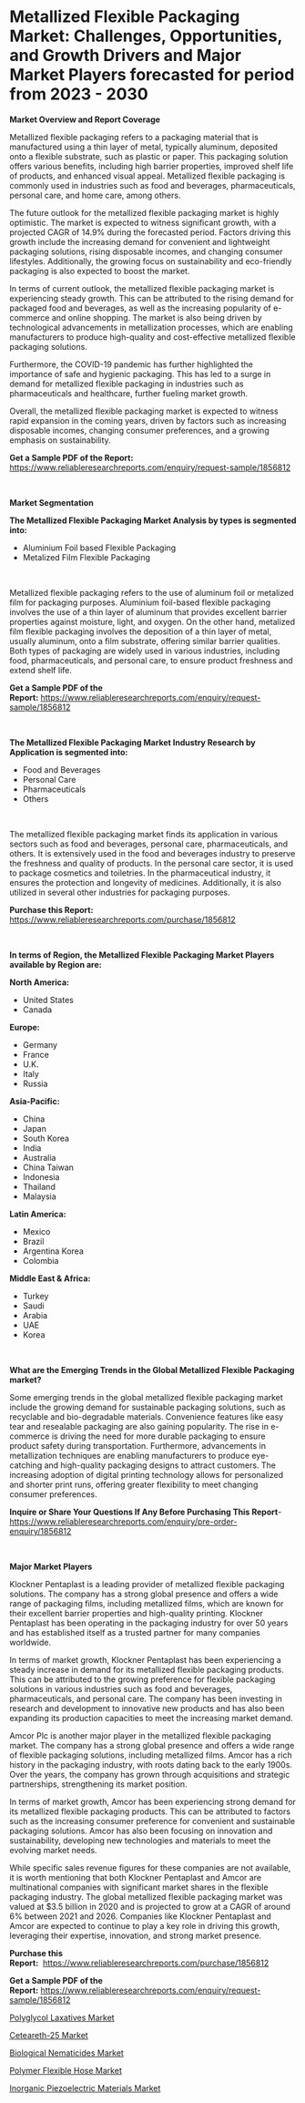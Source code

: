 <p><h1>Metallized Flexible Packaging Market: Challenges, Opportunities, and Growth Drivers and Major Market Players forecasted for period from 2023 - 2030</h1></p><p><strong>Market Overview and Report Coverage</strong></p>
<p><p>Metallized flexible packaging refers to a packaging material that is manufactured using a thin layer of metal, typically aluminum, deposited onto a flexible substrate, such as plastic or paper. This packaging solution offers various benefits, including high barrier properties, improved shelf life of products, and enhanced visual appeal. Metallized flexible packaging is commonly used in industries such as food and beverages, pharmaceuticals, personal care, and home care, among others.</p><p>The future outlook for the metallized flexible packaging market is highly optimistic. The market is expected to witness significant growth, with a projected CAGR of 14.9% during the forecasted period. Factors driving this growth include the increasing demand for convenient and lightweight packaging solutions, rising disposable incomes, and changing consumer lifestyles. Additionally, the growing focus on sustainability and eco-friendly packaging is also expected to boost the market.</p><p>In terms of current outlook, the metallized flexible packaging market is experiencing steady growth. This can be attributed to the rising demand for packaged food and beverages, as well as the increasing popularity of e-commerce and online shopping. The market is also being driven by technological advancements in metallization processes, which are enabling manufacturers to produce high-quality and cost-effective metallized flexible packaging solutions.</p><p>Furthermore, the COVID-19 pandemic has further highlighted the importance of safe and hygienic packaging. This has led to a surge in demand for metallized flexible packaging in industries such as pharmaceuticals and healthcare, further fueling market growth.</p><p>Overall, the metallized flexible packaging market is expected to witness rapid expansion in the coming years, driven by factors such as increasing disposable incomes, changing consumer preferences, and a growing emphasis on sustainability.</p></p>
<p><strong>Get a Sample PDF of the Report:</strong> <a href="https://www.reliableresearchreports.com/enquiry/request-sample/1856812">https://www.reliableresearchreports.com/enquiry/request-sample/1856812</a></p>
<p>&nbsp;</p>
<p><strong>Market Segmentation</strong></p>
<p><strong>The Metallized Flexible Packaging Market Analysis by types is segmented into:</strong></p>
<p><ul><li>Aluminium Foil based Flexible Packaging</li><li>Metalized Film Flexible Packaging</li></ul></p>
<p>&nbsp;</p>
<p><p>Metallized flexible packaging refers to the use of aluminum foil or metalized film for packaging purposes. Aluminium foil-based flexible packaging involves the use of a thin layer of aluminum that provides excellent barrier properties against moisture, light, and oxygen. On the other hand, metalized film flexible packaging involves the deposition of a thin layer of metal, usually aluminum, onto a film substrate, offering similar barrier qualities. Both types of packaging are widely used in various industries, including food, pharmaceuticals, and personal care, to ensure product freshness and extend shelf life.</p></p>
<p><strong>Get a Sample PDF of the Report:</strong>&nbsp;<a href="https://www.reliableresearchreports.com/enquiry/request-sample/1856812">https://www.reliableresearchreports.com/enquiry/request-sample/1856812</a></p>
<p>&nbsp;</p>
<p><strong>The Metallized Flexible Packaging Market Industry Research by Application is segmented into:</strong></p>
<p><ul><li>Food and Beverages</li><li>Personal Care</li><li>Pharmaceuticals</li><li>Others</li></ul></p>
<p>&nbsp;</p>
<p><p>The metallized flexible packaging market finds its application in various sectors such as food and beverages, personal care, pharmaceuticals, and others. It is extensively used in the food and beverages industry to preserve the freshness and quality of products. In the personal care sector, it is used to package cosmetics and toiletries. In the pharmaceutical industry, it ensures the protection and longevity of medicines. Additionally, it is also utilized in several other industries for packaging purposes.</p></p>
<p><strong>Purchase this Report:</strong>&nbsp; <a href="https://www.reliableresearchreports.com/purchase/1856812">https://www.reliableresearchreports.com/purchase/1856812</a></p>
<p>&nbsp;</p>
<p><strong>In terms of Region, the Metallized Flexible Packaging Market Players available by Region are:</strong></p>
<p>
    <p> <strong> North America: </strong>
        <ul>
            <li>United States</li>
            <li>Canada</li>
        </ul>
        </p> 
    <p> <strong> Europe: </strong>
        <ul>
            <li>Germany</li>
            <li>France</li>
            <li>U.K.</li>
            <li>Italy</li>
            <li>Russia</li>
        </ul>
        </p> 
    <p> <strong> Asia-Pacific: </strong>
        <ul>
            <li>China</li>
            <li>Japan</li>
            <li>South Korea</li>
            <li>India</li>
            <li>Australia</li>
            <li>China Taiwan</li>
            <li>Indonesia</li>
            <li>Thailand</li>
            <li>Malaysia</li>
        </ul>
        </p> 
    <p> <strong> Latin America: </strong>
        <ul>
            <li>Mexico</li>
            <li>Brazil</li>
            <li>Argentina Korea</li>
            <li>Colombia</li>
        </ul>
        </p> 
    <p> <strong> Middle East & Africa: </strong>
        <ul>
            <li>Turkey</li>
            <li>Saudi</li>
            <li>Arabia</li>
            <li>UAE</li>
            <li>Korea</li>
        </ul>
    </p>
    </p>
<p>&nbsp;</p>
<p><strong>What are the Emerging Trends in the Global Metallized Flexible Packaging market?</strong></p>
<p><p>Some emerging trends in the global metallized flexible packaging market include the growing demand for sustainable packaging solutions, such as recyclable and bio-degradable materials. Convenience features like easy tear and resealable packaging are also gaining popularity. The rise in e-commerce is driving the need for more durable packaging to ensure product safety during transportation. Furthermore, advancements in metallization techniques are enabling manufacturers to produce eye-catching and high-quality packaging designs to attract customers. The increasing adoption of digital printing technology allows for personalized and shorter print runs, offering greater flexibility to meet changing consumer preferences.</p></p>
<p><strong>Inquire or Share Your Questions If Any Before Purchasing This Report</strong>- <a href="https://www.reliableresearchreports.com/enquiry/pre-order-enquiry/1856812">https://www.reliableresearchreports.com/enquiry/pre-order-enquiry/1856812</a></p>
<p>&nbsp;</p>
<p><strong>Major Market Players</strong></p>
<p><p>Klockner Pentaplast is a leading provider of metallized flexible packaging solutions. The company has a strong global presence and offers a wide range of packaging films, including metallized films, which are known for their excellent barrier properties and high-quality printing. Klockner Pentaplast has been operating in the packaging industry for over 50 years and has established itself as a trusted partner for many companies worldwide.</p><p>In terms of market growth, Klockner Pentaplast has been experiencing a steady increase in demand for its metallized flexible packaging products. This can be attributed to the growing preference for flexible packaging solutions in various industries such as food and beverages, pharmaceuticals, and personal care. The company has been investing in research and development to innovative new products and has also been expanding its production capacities to meet the increasing market demand.</p><p>Amcor Plc is another major player in the metallized flexible packaging market. The company has a strong global presence and offers a wide range of flexible packaging solutions, including metallized films. Amcor has a rich history in the packaging industry, with roots dating back to the early 1900s. Over the years, the company has grown through acquisitions and strategic partnerships, strengthening its market position.</p><p>In terms of market growth, Amcor has been experiencing strong demand for its metallized flexible packaging products. This can be attributed to factors such as the increasing consumer preference for convenient and sustainable packaging solutions. Amcor has also been focusing on innovation and sustainability, developing new technologies and materials to meet the evolving market needs.</p><p>While specific sales revenue figures for these companies are not available, it is worth mentioning that both Klockner Pentaplast and Amcor are multinational companies with significant market shares in the flexible packaging industry. The global metallized flexible packaging market was valued at $3.5 billion in 2020 and is projected to grow at a CAGR of around 6% between 2021 and 2026. Companies like Klockner Pentaplast and Amcor are expected to continue to play a key role in driving this growth, leveraging their expertise, innovation, and strong market presence.</p></p>
<p><strong>Purchase this Report:</strong>&nbsp;&nbsp;<a href="https://www.reliableresearchreports.com/purchase/1856812">https://www.reliableresearchreports.com/purchase/1856812</a></p>
<p></p>
<p><strong>Get a Sample PDF of the Report:</strong>&nbsp;<a href="https://www.reliableresearchreports.com/enquiry/request-sample/1856812">https://www.reliableresearchreports.com/enquiry/request-sample/1856812</a></p>
<p><p><a href="https://medium.com/@lincolnfeil/polyglycol-laxatives-market-analysis-and-sze-forecasted-for-period-from-2023-to-2030-fcd310af0fac">Polyglycol Laxatives Market</a></p><p><a href="https://www.linkedin.com/pulse/ceteareth-25-market-size-share-amp-trends-analysis-report/">Ceteareth-25 Market</a></p><p><a href="https://medium.com/@barttrantow2023/biological-nematicides-market-analysis-and-sze-forecasted-for-period-from-2023-to-2030-adeb40610f2b">Biological Nematicides Market</a></p><p><a href="https://www.linkedin.com/pulse/polymer-flexible-hose-market-size-share-global-analysis/">Polymer Flexible Hose Market</a></p><p><a href="https://www.linkedin.com/pulse/inorganic-piezoelectric-materials-market-insights-players/">Inorganic Piezoelectric Materials Market</a></p></p>